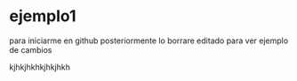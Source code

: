 # ejemplo1
para iniciarme en github
posteriormente lo borrare
editado para ver ejemplo de cambios


kjhkjhkhkjhkjhkh
